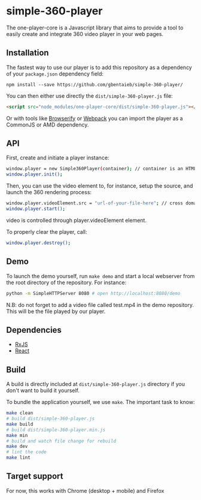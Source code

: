 simple-360-player
===============

The one-player-core is a Javascript library that aims to provide a tool to easily create and integrate 360 video player in your web pages.

## Installation

The fastest way to use our player is to add this repository as a dependency of
your `package.json` dependency field:

```
npm install --save https://github.com/gbentaieb/simple-360-player/
```

You can then either use directly the `dist/simple-360-player.js` file:

```html
<script src="node_modules/one-player-core/dist/simple-360-player.js"></script>
```

Or with tools like [Browserify](http://browserify.org/) or
[Webpack](http://webpack.github.io/) you can import the player as a CommonJS
or AMD dependency.

## API

First, create and initiate a player instance:

```sh
window.player = new Simple360Player(container); // container is an HTML container for the 360 player
window.player.init();
```

Then, you can use the video element to, for instance, setup the source, and launch the 360 rendering process:

```sh
window.player.videoElement.src = "url-of-your-file-here"; // cross domain will not work!
window.player.start();
```

video is controlled through player.videoElement element.

To properly clear the player, call:

```sh
window.player.destroy();
```

## Demo

To launch the demo yourself, run `make demo` and start a local webserver from the root directory of the repository. For instance:

```sh
python -m SimpleHTTPServer 8080 # open http://localhost:8080/demo
```

N.B: do not forget to add a video file called test.mp4 in the demo repository. This will be the file played by our player.

## Dependencies

- [RxJS](https://github.com/Reactive-Extensions/RxJS)
- [React](https://github.com/facebook/react)

## Build

A build is directly included at `dist/simple-360-player.js` directory if you don't
want to build it yourself.

To bundle the application yourself, we use `make`. The important task to know:

```sh
make clean
# build dist/simple-360-player.js
make build
# build dist/simple-360-player.min.js
make min
# build and watch file change for rebuild
make dev
# lint the code
make lint
```

## Target support

For now, this works with Chrome (desktop + mobile) and Firefox
